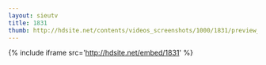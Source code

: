 ```yaml
---
layout: sieutv
title: 1831
thumb: http://hdsite.net/contents/videos_screenshots/1000/1831/preview_360p.mp4.jpg
---
```

{% include iframe src='http://hdsite.net/embed/1831' %}
 
